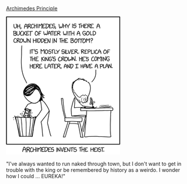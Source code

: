 [Archimedes Principle](https://xkcd.com/2681)

![Archimedes Principle](./random_comic.png)

"I've always wanted to run naked through town, but I don't want to get in trouble with the king or be remembered by history as a weirdo. I wonder how I could ... EUREKA!"

